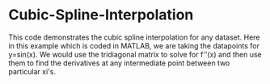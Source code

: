 # Cubic-Spline-Interpolation
This code demonstrates the cubic spline interpolation for any dataset. Here in this example which is coded in MATLAB, we are taking the datapoints for y=sin(x). 
We would use the tridiagonal matrix to solve for f''(x) and then use them to find the derivatives at any intermediate point between two particular xi's.
